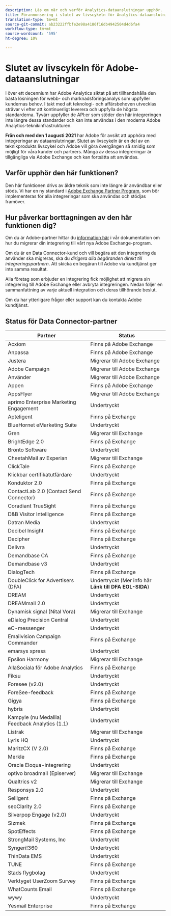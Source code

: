 ```yaml
---
description: Läs om när och varför Analytics-dataanslutningar upphör.
title: Förannonsering i slutet av livscykeln för Analytics-dataanslutningar
translation-type: tm+mt
source-git-commit: ab23222ffbfe2e98a4186f16db4942504d4d6fa4
workflow-type: tm+mt
source-wordcount: '595'
ht-degree: 10%

---
```



# Slutet av livscykeln för Adobe-dataanslutningar

I över ett decennium har Adobe Analytics siktat på att tillhandahålla den bästa lösningen för webb- och marknadsföringsanalys som uppfyller kundernas behov. I takt med att teknologi- och affärsbehoven utvecklas strävar vi efter att kontinuerligt leverera och uppfylla de högsta standarderna.  Tyvärr uppfyller de API:er som stöder den här integreringen inte längre dessa standarder och kan inte användas i den moderna Adobe Analytics-teknikinfrastrukturen.

**Från och med den 1 augusti 2021** har Adobe för avsikt att upphöra med integreringar av dataanslutningar. Slutet av livscykeln är en del av en teknikprodukts livscykel och Adobe vill göra övergången så smidig som möjligt för våra kunder och partners. Många av dessa integreringar är tillgängliga via Adobe Exchange och kan fortsätta att användas.

## Varför upphör den här funktionen?

Den här funktionen drivs av äldre teknik som inte längre är användbar eller stöds. Vi har en ny standard i [Adobe Exchange Partner Program](https://partners.adobe.com/exchangeprogram/experiencecloud), som bör implementeras för alla integreringar som ska användas och stödjas framöver.

## Hur påverkar borttagningen av den här funktionen dig?

Om du är Adobe-partner hittar du [information här](https://adobeexchangeec.zendesk.com/hc/en-us/articles/360003867071-Adobe-Analytics-Integration-Tools) i vår dokumentation om hur du migrerar din integrering till vårt nya Adobe Exchange-program.

Om du är en Data Connector-kund och vill begära att den integrering du använder ska migreras, ska du *dirigera alla begäranden direkt till integreringspartnern*. Att skicka en begäran till Adobe via kundtjänst ger inte samma resultat.

Alla företag som erbjuder en integrering fick möjlighet att migrera sin integrering till Adobe Exchange eller avbryta integreringen. Nedan följer en sammanfattning av varje aktuell integration och deras tillhörande beslut.

Om du har ytterligare frågor eller support kan du kontakta Adobe kundtjänst.

## Status för Data Connector-partner

| Partner | Status |
| --- | --- |
| Acxiom | Finns på Adobe Exchange |
| Anpassa | Finns på Adobe Exchange |
| Justera | Migrerar till Adobe Exchange |
| Adobe Campaign | Migrerar till Adobe Exchange |
| Använder | Migrerar till Adobe Exchange |
| Appen | Finns på Adobe Exchange |
| AppsFlyer | Migrerar till Adobe Exchange |
| aprimo Enterprise Marketing Engagement | Undertryckt |
| Apteligent | Finns på Exchange |
| BlueHornet eMarketing Suite | Undertryckt |
| Gren | Migrerar till Exchange |
| BrightEdge 2.0 | Finns på Exchange |
| Bronto Software | Undertryckt |
| CheetahMail av Experian | Migrerar till Exchange |
| ClickTale | Finns på Exchange |
| Klickbar certifikatutfärdare | Undertryckt |
| Konduktor 2.0 | Finns på Exchange |
| ContactLab 2.0 (Contact Send Connector) | Finns på Exchange |
| Coradiant TrueSight | Finns på Exchange |
| D&amp;B Visitor Intelligence | Finns på Exchange |
| Datran Media | Undertryckt |
| Decibel Insight | Finns på Exchange |
| Decipher | Finns på Exchange |
| Delivra | Undertryckt |
| Demandbase CA | Finns på Exchange |
| Demandbase v3 | Undertryckt |
| DialogTech | Finns på Exchange |
| DoubleClick for Advertisers (DFA) | Undertryckt (Mer info här **Länk till DFA EOL-SIDA**) |
| DREAM | Undertryckt |
| DREAMmail 2.0 | Undertryckt |
| Dynamisk signal (Nital Vora) | Migrerar till Exchange |
| eDialog Precision Central | Undertryckt |
| eC-messenger | Undertryckt |
| Emailvision Campaign Commander | Finns på Exchange |
| emarsys xpress | Undertryckt |
| Epsilon Harmony | Migrerar till Exchange |
| AllaSociala för Adobe Analytics | Finns på Exchange |
| Fiksu | Undertryckt |
| Foresee (v2.0) | Undertryckt |
| ForeSee-feedback | Finns på Exchange |
| Gigya | Finns på Exchange |
| hybris | Undertryckt |
| Kampyle (nu Medallia) Feedback Analytics (1.1) | Undertryckt |
| Listrak | Migrerar till Exchange |
| Lyris HQ | Undertryckt |
| MaritzCX (V 2.0) | Finns på Exchange |
| Merkle | Finns på Exchange |
| Oracle Eloqua-integrering | Undertryckt |
| optivo broadmail (Episerver) | Migrerar till Exchange |
| Qualtrics v2 | Migrerar till Exchange |
| Responsys 2.0 | Undertryckt |
| Selligent | Finns på Exchange |
| seoClarity 2.0 | Finns på Exchange |
| Silverpop Engage (v2.0) | Undertryckt |
| Sizmek | Finns på Exchange |
| SpotEffects | Finns på Exchange |
| StrongMail Systems, Inc | Undertryckt |
| Syngeri!360 | Undertryckt |
| ThinData EMS | Undertryckt |
| TUNE | Finns på Exchange |
| Stads flygbolag | Undertryckt |
| Verktyget UserZoom Survey | Finns på Exchange |
| WhatCounts Email | Finns på Exchange |
| wywy | Undertryckt |
| Yesmail Enterprise | Finns på Exchange |
